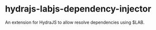 hydrajs-labjs-dependency-injector
=================================

An extension for HydraJS to allow resolve dependencies using $LAB.
